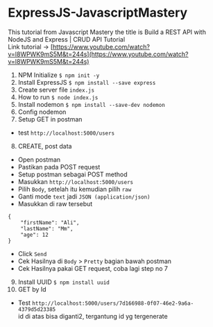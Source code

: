 # ExpressJS-JavascriptMastery

This tutorial from Javascript Mastery the title is Build a REST API with NodeJS and Express | CRUD API Tutorial<br/>
Link tutorial -> [https://www.youtube.com/watch?v=l8WPWK9mS5M&t=244s](https://www.youtube.com/watch?v=l8WPWK9mS5M&t=244s)

1. NPM Initialize `$ npm init -y`
2. Install ExpressJS `$ npm install --save express`
3. Create server file `index.js`
4. How to run `$ node index.js`
5. Install nodemon `$ npm install --save-dev nodemon`
6. Config nodemon
7. Setup GET in postman

- test `http://localhost:5000/users`

8. CREATE, post data

- Open postman
- Pastikan pada POST request
- Setup postman sebagai POST method
- Masukkan `http://localhost:5000/users`
- Pilih `Body`, setelah itu kemudian pilih `raw`
- Ganti mode `text` jadi `JSON (application/json)`
- Masukkan di raw tersebut

```
{
	"firstName": "Ali",
	"lastName": "Mm",
	"age": 12
}
```

- Click `Send`
- Cek Hasilnya di `Body` > `Pretty` bagian bawah postman
- Cek Hasilnya pakai GET request, coba lagi step no 7

9. Install UUID `$ npm install uuid`
10. GET by Id

- Test `http://localhost:5000/users/7d166988-0f07-46e2-9a6a-4379d5d23385` <br/>
  id di atas bisa diganti2, tergantung id yg tergenerate
